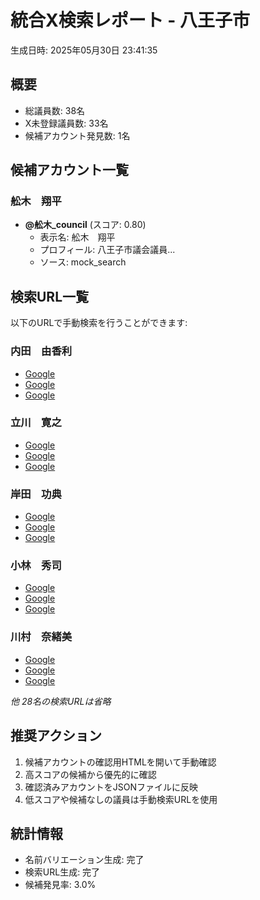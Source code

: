 # 統合X検索レポート - 八王子市

生成日時: 2025年05月30日 23:41:35

## 概要

- 総議員数: 38名
- X未登録議員数: 33名
- 候補アカウント発見数: 1名

## 候補アカウント一覧

### 舩木　翔平

- **@舩木_council** (スコア: 0.80)
  - 表示名: 舩木　翔平
  - プロフィール: 八王子市議会議員...
  - ソース: mock_search

## 検索URL一覧

以下のURLで手動検索を行うことができます:

### 内田　由香利

- [Google](https://www.google.com/search?q=%22%E5%86%85%E7%94%B0%E3%80%80%E7%94%B1%E9%A6%99%E5%88%A9%22%20%E5%85%AB%E7%8E%8B%E5%AD%90%E5%B8%82%20site%3Atwitter.com%20OR%20site%3Ax.com)
- [Google](https://www.google.com/search?q=%22%E5%86%85%E7%94%B0%E3%80%80%E7%94%B1%E9%A6%99%E5%88%A9%22%20%E8%AD%B0%E5%93%A1%20Twitter%20OR%20X)
- [Google](https://www.google.com/search?q=%22%E5%86%85%E7%94%B0%22%20%E5%85%AB%E7%8E%8B%E5%AD%90%E5%B8%82%E8%AD%B0%E4%BC%9A%E8%AD%B0%E5%93%A1%20Twitter)

### 立川　寛之

- [Google](https://www.google.com/search?q=%22%E7%AB%8B%E5%B7%9D%E3%80%80%E5%AF%9B%E4%B9%8B%22%20%E5%85%AB%E7%8E%8B%E5%AD%90%E5%B8%82%20site%3Atwitter.com%20OR%20site%3Ax.com)
- [Google](https://www.google.com/search?q=%22%E7%AB%8B%E5%B7%9D%E3%80%80%E5%AF%9B%E4%B9%8B%22%20%E8%AD%B0%E5%93%A1%20Twitter%20OR%20X)
- [Google](https://www.google.com/search?q=%22%E7%AB%8B%E5%B7%9D%22%20%E5%85%AB%E7%8E%8B%E5%AD%90%E5%B8%82%E8%AD%B0%E4%BC%9A%E8%AD%B0%E5%93%A1%20Twitter)

### 岸田　功典

- [Google](https://www.google.com/search?q=%22%E5%B2%B8%E7%94%B0%E3%80%80%E5%8A%9F%E5%85%B8%22%20%E5%85%AB%E7%8E%8B%E5%AD%90%E5%B8%82%20site%3Atwitter.com%20OR%20site%3Ax.com)
- [Google](https://www.google.com/search?q=%22%E5%B2%B8%E7%94%B0%E3%80%80%E5%8A%9F%E5%85%B8%22%20%E8%AD%B0%E5%93%A1%20Twitter%20OR%20X)
- [Google](https://www.google.com/search?q=%22%E5%B2%B8%E7%94%B0%22%20%E5%85%AB%E7%8E%8B%E5%AD%90%E5%B8%82%E8%AD%B0%E4%BC%9A%E8%AD%B0%E5%93%A1%20Twitter)

### 小林　秀司

- [Google](https://www.google.com/search?q=%22%E5%B0%8F%E6%9E%97%E3%80%80%E7%A7%80%E5%8F%B8%22%20%E5%85%AB%E7%8E%8B%E5%AD%90%E5%B8%82%20site%3Atwitter.com%20OR%20site%3Ax.com)
- [Google](https://www.google.com/search?q=%22%E5%B0%8F%E6%9E%97%E3%80%80%E7%A7%80%E5%8F%B8%22%20%E8%AD%B0%E5%93%A1%20Twitter%20OR%20X)
- [Google](https://www.google.com/search?q=%22%E5%B0%8F%E6%9E%97%22%20%E5%85%AB%E7%8E%8B%E5%AD%90%E5%B8%82%E8%AD%B0%E4%BC%9A%E8%AD%B0%E5%93%A1%20Twitter)

### 川村　奈緒美

- [Google](https://www.google.com/search?q=%22%E5%B7%9D%E6%9D%91%E3%80%80%E5%A5%88%E7%B7%92%E7%BE%8E%22%20%E5%85%AB%E7%8E%8B%E5%AD%90%E5%B8%82%20site%3Atwitter.com%20OR%20site%3Ax.com)
- [Google](https://www.google.com/search?q=%22%E5%B7%9D%E6%9D%91%E3%80%80%E5%A5%88%E7%B7%92%E7%BE%8E%22%20%E8%AD%B0%E5%93%A1%20Twitter%20OR%20X)
- [Google](https://www.google.com/search?q=%22%E5%B7%9D%E6%9D%91%22%20%E5%85%AB%E7%8E%8B%E5%AD%90%E5%B8%82%E8%AD%B0%E4%BC%9A%E8%AD%B0%E5%93%A1%20Twitter)

*他 28名の検索URLは省略*

## 推奨アクション

1. 候補アカウントの確認用HTMLを開いて手動確認
2. 高スコアの候補から優先的に確認
3. 確認済みアカウントをJSONファイルに反映
4. 低スコアや候補なしの議員は手動検索URLを使用

## 統計情報

- 名前バリエーション生成: 完了
- 検索URL生成: 完了
- 候補発見率: 3.0%
